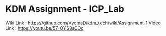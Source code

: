 # KDM Assignment - ICP_Lab

Wiki Link : https://github.com/VyomaD/kdm_tech/wiki/Assignment-1
Video Link : https://youtu.be/57-OYS8sCOc

